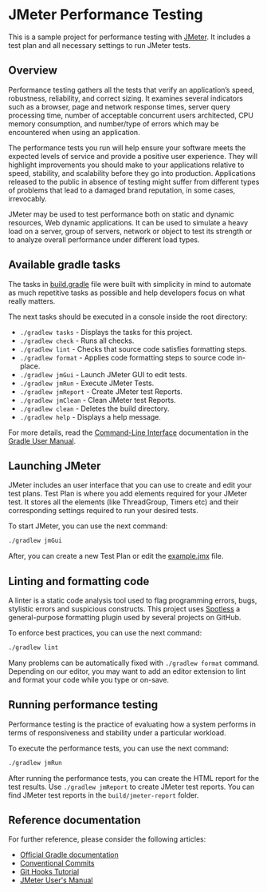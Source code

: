 # JMeter Performance Testing

This is a sample project for performance testing with [JMeter](https://jmeter.apache.org/).
It includes a test plan and all necessary settings to run JMeter tests.

## Overview

Performance testing gathers all the tests that verify an application’s speed, robustness, reliability, and correct sizing.
It examines several indicators such as a browser, page and network response times, server query processing time, number of acceptable concurrent users architected, CPU memory consumption, and number/type of errors which may be encountered when using an application.

The performance tests you run will help ensure your software meets the expected levels of service and provide a positive user experience.
They will highlight improvements you should make to your applications relative to speed, stability, and scalability before they go into production.
Applications released to the public in absence of testing might suffer from different types of problems that lead to a damaged brand reputation, in some cases, irrevocably.

JMeter may be used to test performance both on static and dynamic resources, Web dynamic applications.
It can be used to simulate a heavy load on a server, group of servers, network or object to test its strength or to analyze overall performance under different load types.

## Available gradle tasks

The tasks in [build.gradle](build.gradle) file were built with simplicity in mind to automate as much repetitive tasks as possible and help developers focus on what really matters.

The next tasks should be executed in a console inside the root directory:

- `./gradlew tasks` - Displays the tasks for this project.
- `./gradlew check` - Runs all checks.
- `./gradlew lint` - Checks that source code satisfies formatting steps.
- `./gradlew format` - Applies code formatting steps to source code in-place.
- `./gradlew jmGui` - Launch JMeter GUI to edit tests.
- `./gradlew jmRun` - Execute JMeter Tests.
- `./gradlew jmReport` - Create JMeter test Reports.
- `./gradlew jmClean` - Clean JMeter test Reports.
- `./gradlew clean` - Deletes the build directory.
- `./gradlew help` - Displays a help message.

For more details, read the [Command-Line Interface](https://docs.gradle.org/current/userguide/command_line_interface.html) documentation in the [Gradle User Manual](https://docs.gradle.org/current/userguide/userguide.html).

## Launching JMeter

JMeter includes an user interface that you can use to create and edit your test plans.
Test Plan is where you add elements required for your JMeter test.
It stores all the elements (like ThreadGroup, Timers etc) and their corresponding settings required to run your desired tests.

To start JMeter, you can use the next command:

```bash
./gradlew jmGui
```

After, you can create a new Test Plan or edit the [example.jmx](src/test/jmeter/example.jmx) file.

## Linting and formatting code

A linter is a static code analysis tool used to flag programming errors, bugs, stylistic errors and suspicious constructs.
This project uses [Spotless](https://github.com/diffplug/spotless) a general-purpose formatting plugin used by several projects on GitHub.

To enforce best practices, you can use the next command:

```bash
./gradlew lint
```

Many problems can be automatically fixed with `./gradlew format` command.
Depending on our editor, you may want to add an editor extension to lint and format your code while you type or on-save.

## Running performance testing

Performance testing is the practice of evaluating how a system performs in terms of responsiveness and stability under a particular workload.

To execute the performance tests, you can use the next command:

```bash
./gradlew jmRun
```

After running the performance tests, you can create the HTML report for the test results.
Use `./gradlew jmReport` to create JMeter test reports.
You can find JMeter test reports in the `build/jmeter-report` folder.

## Reference documentation

For further reference, please consider the following articles:

- [Official Gradle documentation](https://docs.gradle.org)
- [Conventional Commits](https://www.conventionalcommits.org/)
- [Git Hooks Tutorial](https://www.atlassian.com/git/tutorials/git-hooks)
- [JMeter User's Manual](https://jmeter.apache.org/usermanual/index.html)
